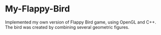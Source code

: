 # My-Flappy-Bird
Implemented my own version of Flappy Bird game, using OpenGL and C++. The bird was created by combining several geometric figures.
